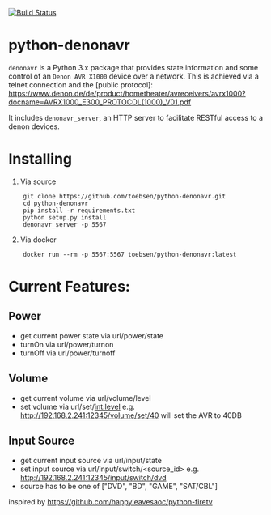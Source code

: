 [![Build Status](https://travis-ci.com/toebsen/python-denonavr.svg?branch=master)](https://travis-ci.com/toebsen/python-denonavr.svg?branch=master)

# python-denonavr

`denonavr` is a Python 3.x package that provides state information and some control of an `Denon AVR X1000` device over a network.
This is achieved via a telnet connection and the [public protocol]: https://www.denon.de/de/product/hometheater/avreceivers/avrx1000?docname=AVRX1000_E300_PROTOCOL(1000)_V01.pdf

It includes `denonavr_server`, an HTTP server to facilitate RESTful access to a denon devices.

# Installing
1. Via source 
```
    git clone https://github.com/toebsen/python-denonavr.git
    cd python-denonavr
    pip install -r requirements.txt
    python setup.py install
    denonavr_server -p 5567
```

2. Via docker
```
    docker run --rm -p 5567:5567 toebsen/python-denonavr:latest
```

# Current Features:
## Power
- get current power state via url/power/state
- turnOn via url/power/turnon
- turnOff via url/power/turnoff
## Volume
- get current volume via url/volume/level
- set  volume via url/set/<int:level>  e.g. http://192.168.2.241:12345/volume/set/40 will set the AVR to 40DB
## Input Source
- get current input source via url/input/state
- set input source via url/input/switch/<source_id> e.g. http://192.168.2.241:12345/input/switch/dvd
- source has to be one of ["DVD", "BD", "GAME", "SAT/CBL"]


inspired by https://github.com/happyleavesaoc/python-firetv


